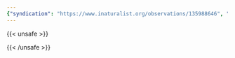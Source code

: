 ```yaml
---
{"syndication": "https://www.inaturalist.org/observations/135988646", "date": "2022-09-21T16:12:35-04:00", "taxon": {"name": "Danaus plexippus", "common_name": "Monarch"}, "quality_grade": "research", "identifications_most_agree": true, "species_guess": "Monarch", "identifications_most_disagree": false, "captive": false, "project_ids": [], "community_taxon_id": 48662, "geojson": {"type": "Point", "coordinates": [-73.6800705556, 42.7312586111]}, "owners_identification_from_vision": true, "identifications_count": 1, "obscured": false, "num_identification_agreements": 1, "num_identification_disagreements": 0, "place_guess": "Sage Ave @ Troy Building, Troy, NY 12180, USA", "photos": [{"id": 232024801, "license_code": "cc-by-nc", "original_dimensions": {"width": 1536, "height": 2048}, "url": "https://inaturalist-open-data.s3.amazonaws.com/photos/232024801/square.jpeg", "attribution": "(c) Brandon Rozek, some rights reserved (CC BY-NC)", "flags": []}]}
---
```

{{< unsafe >}}

{{< /unsafe >}}
